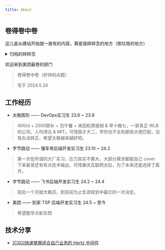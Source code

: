 ```yaml
---
title: About
---
```


## 卷得卷中卷

这儿是从建站开始就一直有的内容，算是我碎碎念的地方（倒垃圾的地方）

<details>

<summary>归档的碎碎念</summary>

~~目前就读于重庆“最高”学府——重邮的计算机科学与技术专业的卓越工程师班，是2021级的学生。说运气好呢我是四川倒数第二个进重邮计算机的学生，说运气不好呢我本可以去到一个更好的学校学习计算机。但好在重邮的计算机氛围不错，有比较多的技术类工作室，可能如果我没来重邮的话我也不会那么早开始学习技术，不会有比较清晰的规划吧。~~

>这就是 3G 芯片的含金量！
>
>写于2022.2.5

~~笑嘻了，没过几个月对于自己的生涯规划就发生了巨大的转变。看着上面的文字，如鲠在喉。社会的经济动荡导致就业形势不稳定，双非本科毕业就想进入大厂好像越来越难了，就算进了也不定能逃过被优化的风险。大二还没开学，我选择了卷 GPA 并加入实验室这条路，并且最终目标是申请港三的研究生。当然实习也不能放过，Golang 开发永远是我就业的底牌。~~

>太难啦！
> 
>写于2022.9.12

~~逐渐放开的社会，逐渐好转的就业形势都对我的大学生活打上了一针强心剂。是直接就业还是去深造？还是先去实习再说吧🥰~~

>好起来了！
> 
>写于2022.12.19

~~在太极实习了两个多月了，第一次实习感觉状态良好，可能是因为公司是初创比较 Work Life Balance。离我上一次更新这个页面也有差不多大半年了，这段时间接触到了更多的信息差和更多的大佬，现在对我大一虚度光阴的行为感到极度后悔，不过好在醒悟的较早，在同龄人里面应该也算信息差前列了。看到工作室和别的地方带着的大一学弟学妹到现在已经能熟练地用 Go 进行微服务开发、能用云原生时代的一些组件进行服务治理深感欣慰，希望我踩过的这些坑可以帮助一些学弟学妹在这条道路上走的顺畅些。对我自己的话，还好在开源这条路上坚持了下来，字节的 CloudWeGo 在开源领域的影响力越来越大对我也挺有帮助的，除此之外在阿里的 Dubbo Go 社区也在持续贡献中，希望能够通过 GLCC 的考核。差不多就这些，可能下个月就会从太极离职，准备投一下几家互联网头部，希望会有好的结果。~~

>Unleash Creativity!
> 
>写于2023.8.15

~~尽最大的努力，做最坏的打算。~~

> 不设边界
>
> 写于 2024.3.4

</details>

欢迎来到美团最卷的部门

> 卷得卷中卷（好帅的点题）
> 
> 写于 2024.5.24

## 工作经历

- 太极图形 —— DevOps实习生  23.6 ~ 23.9

> 400/d + 2000房补 + 包午餐 + 来回机票报销 & 早十晚七，一家真正 WLB 的公司，人均清北 & MIT。可惜我才大二，学历也不太和那些大佬匹配，没有办法转正，希望太极越来越好吧。

- 字节跳动 —— 懂车帝后端开发实习生 23.10 ~ 24.2

> 第一次在所谓的大厂实习，压力其实不算大，大部分需求都能自己 cover 下来甚至还有有点技术输出，可惜重庆互联网太拉，为了未来还是选择了离开。

- 字节跳动 —— 飞书后端开发实习生 24.2 ~ 24.4

> 刚去一个月就大裁员，到目前为止生涯规划中最烂的一次决定。

- 美团 —— 到家 TSP 后端开发实习生 24.5 ~ 至今

> 希望能学点新东西

## 技术分享

- [[CSG]快速掌握适合自己业务的 Hertz 中间件](https://meetings.feishu.cn/s/1j1gs6udypv5w?src_type=3)